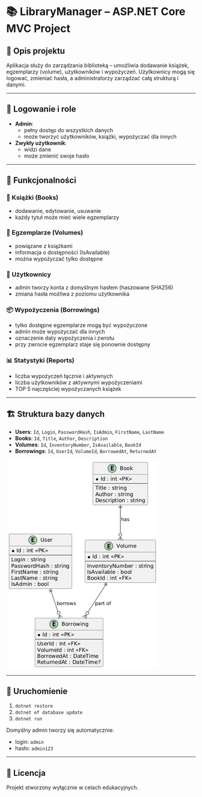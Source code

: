 # 📚 LibraryManager – ASP.NET Core MVC Project



## 🎯 Opis projektu

Aplikacja służy do zarządzania biblioteką – umożliwia dodawanie książek, egzemplarzy (volume), użytkowników i wypożyczeń. Użytkownicy mogą się logować, zmieniać hasła, a administratorzy zarządzać całą strukturą i danymi.

---

## 🔐 Logowanie i role

- **Admin**:
  - pełny dostęp do wszystkich danych
  - może tworzyć użytkowników, książki, wypożyczać dla innych
- **Zwykły użytkownik**:
  - widzi dane
  - może zmienić swoje hasło

---

## 🧩 Funkcjonalności

### 📖 Książki (Books)
- dodawanie, edytowanie, usuwanie
- każdy tytuł może mieć wiele egzemplarzy

### 🔢 Egzemplarze (Volumes)
- powiązane z książkami
- informacja o dostępności (IsAvailable)
- można wypożyczać tylko dostępne

### 👥 Użytkownicy
- admin tworzy konta z domyślnym hasłem (haszowane SHA256)
- zmiana hasła możliwa z poziomu użytkownika

### 📦 Wypożyczenia (Borrowings)
- tylko dostępne egzemplarze mogą być wypożyczone
- admin może wypożyczać dla innych
- oznaczenie daty wypożyczenia i zwrotu
- przy zwrocie egzemplarz staje się ponownie dostępny

### 📊 Statystyki (Reports)
- liczba wypożyczeń łącznie i aktywnych
- liczba użytkowników z aktywnymi wypożyczeniami
- TOP 5 najczęściej wypożyczanych książek

---

## 🏗️ Struktura bazy danych

- **Users**: `Id`, `Login`, `PasswordHash`, `IsAdmin`, `FirstName`, `LastName`
- **Books**: `Id`, `Title`, `Author`, `Description`
- **Volumes**: `Id`, `InventoryNumber`, `IsAvailable`, `BookId`
- **Borrowings**: `Id`, `UserId`, `VolumeId`, `BorrowedAt`, `ReturnedAt`


![Database Schema](schema.png)

  

---

## 🚀 Uruchomienie

1. `dotnet restore`
2. `dotnet ef database update`
3. `dotnet run`

Domyślny admin tworzy się automatycznie:
- login: `admin`
- hasło: `admin123`

---

## 📎 Licencja

Projekt stworzony wyłącznie w celach edukacyjnych.
